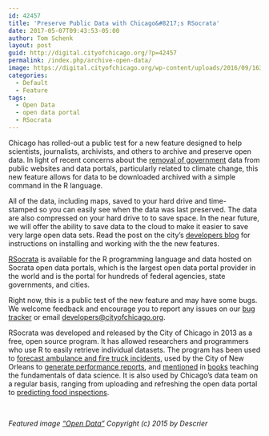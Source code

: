 ```yaml
---
id: 42457
title: 'Preserve Public Data with Chicago&#8217;s RSocrata'
date: 2017-05-07T09:43:53-05:00
author: Tom Schenk
layout: post
guid: http://digital.cityofchicago.org/?p=42457
permalink: /index.php/archive-open-data/
image: https://digital.cityofchicago.org/wp-content/uploads/2016/09/16323834751_809771f790_o.jpg
categories:
  - Default
  - Feature
tags:
  - Open Data
  - open data portal
  - RSocrata
---
```

Chicago has rolled-out a public test for a new feature designed to help scientists, journalists, archivists, and others to archive and preserve open data. In light of recent concerns about the [removal of government](https://sunlightfoundation.com/tracking-u-s-government-data-removed-from-the-internet-during-the-trump-administration/) data from public websites and data portals, particularly related to climate change, this new feature allows for data to be downloaded archived with a simple command in the R language.

All of the data, including maps, saved to your hard drive and time-stamped so you can easily see when the data was last preserved. The data are also compressed on your hard drive to to save space. In the near future, we will offer the ability to save data to the cloud to make it easier to save very large open data sets. Read the post on the city&#8217;s [developers blog](http://dev.cityofchicago.org/rsocrata/data%20portal/2017/05/07/new-export-socrata-feature.html) for instructions on installing and working with the the new features.

[RSocrata](https://github.com/Chicago/RSocrata) is available for the R programming language and data hosted on Socrata open data portals, which is the largest open data portal provider in the world and is the portal for hundreds of federal agencies, state governments, and cities.

Right now, this is a public test of the new feature and may have some bugs. We welcome feedback and encourage you to report any issues on our [bug tracker](https://github.com/Chicago/RSocrata/issues/126) or email <developers@cityofchicago.org>.

RSocrata was developed and released by the City of Chicago in 2013 as a free, open source program. It has allowed researchers and programmers who use R to easily retrieve individual datasets. The program has been used to [forecast ambulance and fire truck incidents](https://dev-socrata-com-455.surge.sh/consumers/examples/forecasting_with_rsocrata.html), used by the City of New Orleans to [generate performance reports](https://dev.socrata.com/blog/2016/07/29/rsocrata-etl-framework.html), and [mentioned](https://books.google.com/books?id=69VOCwAAQBAJ) in [books](https://books.google.com/books?id=NrddDgAAQBAJ) teaching the fundamentals of data science. It is also used by Chicago&#8217;s data team on a regular basis, ranging from uploading and refreshing the open data portal to [predicting food inspections](http://chicago.github.io/food-inspections-evaluation).

&nbsp;

_Featured image [&#8220;Open Data&#8221;](https://www.flickr.com/photos/descrier/16323834751/in/photolist-qStVmK-dq9qxc-aMi8gz-9Rk68o-9jMLxQ-8F9ojE-ddn815-ddn7sf-ddmZ9U-aNU6Hr-9jJGhi-9jMMjh-7Uasyy-9S93UL-fxK1x9-9S3Ybr-ddn5gb-9rnTdL-9S6SwT-9S9HdY-9S3XTT-9S6RaW-9S5Z5P-9S68qZ-9S3XEp-9S9GEh-9S64VV-9S9Fiy-9S8S1u-9S92xC-9S6S6b-9S9G1b-9S6RJ5-9S7mwJ-9S5Wu6-9S9JJ7-9S4pPi-9S5XTZ-9S9DYw-9S61fP-9S7m53-8Z9pht-ddn4Pj-9S62ok-9S8Xdj-hn2Jdr-9S9RmQ-9S9NLm-9S6KD2-7FfmwS/) Copyright (c) 2015 by Descrier_